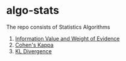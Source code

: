 # algo-stats
The repo consists of Statistics Algorithms

1. [Information Value and Weight of Evidence](https://github.com/kingspp/algo-stats/blob/master/IV%20and%20WOE.md)
2. [Cohen's Kappa](https://github.com/kingspp/algo-stats/blob/master/Cohen's%20Kappa.md)
3. [KL Divergence](https://github.com/kingspp/algo-stats/blob/master/KL%20Divergence.md)
